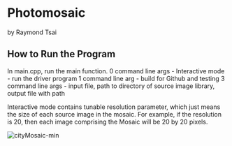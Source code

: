 # Photomosaic

by Raymond Tsai

## How to Run the Program

In main.cpp, run the main function.
0 command line args - Interactive mode - run the driver program
1 command line arg - build for Github and testing
3 command line args - input file, path to directory of source image library, output file with path


Interactive mode contains tunable resolution parameter, which just means the size
of each source image in the mosaic. For example, if the resolution is 20, then each
image comprising the Mosaic will be 20 by 20 pixels.

![cityMosaic-min](https://github.com/thereare21/Photomosaic/assets/86171233/9ee6e832-4f06-4969-b855-4f2d41278329)

